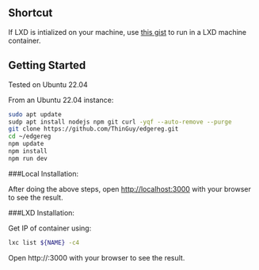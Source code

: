 ## Shortcut

If LXD is intialized on your machine, use [this gist](https://gist.githubusercontent.com/ThinGuy/78dbc01dc7056640c3000aebf1bc5c72/raw/0fa3006efc4a735a5bb61a7ae0320dc610352f26/lxd-edgereg.sh) to run in a LXD machine container.

## Getting Started

Tested on Ubuntu 22.04

From an Ubuntu 22.04 instance:

```bash
sudo apt update
sudp apt install nodejs npm git curl -yqf --auto-remove --purge
git clone https://github.com/ThinGuy/edgereg.git
cd ~/edgereg
npm update
npm install
npm run dev
```

###Local Installation:

After doing the above steps, open [http://localhost:3000](http://localhost:3000) with your browser to see the result.

###LXD Installation: 

Get IP of container using:
```bash
lxc list ${NAME} -c4
```

Open http://<LXD Container IP>:3000 with your browser to see the result.

